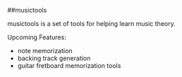 ##musictools

musictools is a set of tools for helping learn music theory.

Upcoming Features:
- note memorization
- backing track generation
- guitar fretboard memorization tools

